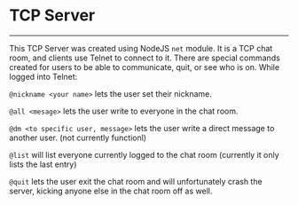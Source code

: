 # TCP Server
---
This TCP Server was created using NodeJS `net` module.  It is a TCP chat room, and clients use Telnet to connect to it.  There are special commands created for users to be able to communicate, quit, or see who is on.  While logged into Telnet:

`@nickname <your name>` lets the user set their nickname.

`@all <mesage>` lets the user write to everyone in the chat room.

`@dm <to specific user, message>` lets the user write a direct message to another user. (not currently functionl)

`@list` will list everyone currently logged to the chat room (currently it only lists the last entry)

`@quit` lets the user exit the chat room and will unfortunately crash the server, kicking anyone else in the chat room off as well.